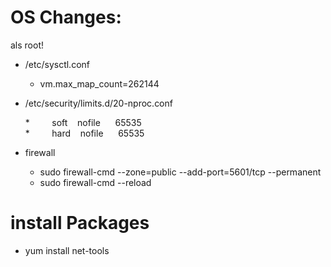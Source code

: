 # OS Changes:
als root!

  * /etc/sysctl.conf 
    * vm.max_map_count=262144 


  * /etc/security/limits.d/20-nproc.conf 

     *         soft    nofile      65535    
     *         hard    nofile      65535

 * firewall
    *  sudo firewall-cmd --zone=public --add-port=5601/tcp --permanent 
    *  sudo firewall-cmd --reload
    
    
 # install Packages 
 *  yum install net-tools
